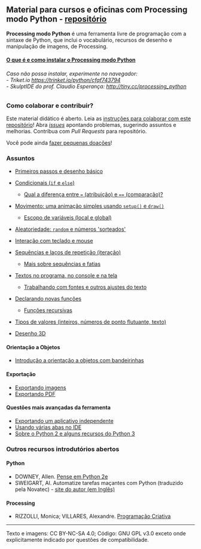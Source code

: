 ## Material para cursos e oficinas com Processing modo Python - [repositório](https://github.com/villares/material-aulas/)

**Processing modo Python** é uma ferramenta livre de programação com a sintaxe de Python, que inclui o vocabulário, recursos de desenho e manipulação de imagens, de Processing.

#### [O que é e como instalar o Processing modo Python](https://abav.lugaralgum.com/como-instalar-o-processing-modo-python/)
###### Caso não possa instalar, experimente no navegador:<br>- Triket.io https://trinket.io/python/cfaf743794<br>- SkulptIDE do prof. Claudio Esperança: http://tiny.cc/processing_python

### Como colaborar e contribuir?

Este material didático é aberto. Leia as [instruções para colaborar com este repositório](/como-contribuir.md)! Abra [*issues*](https://github.com/villares/material-aulas/issues) apontando problemas, sugerindo assuntos e melhorias. Contribua com *Pull Requests* para repositório. 

Você pode ainda [fazer pequenas doações](https://gumroad.com/villares)!

### Assuntos

- [Primeiros passos e desenho básico](/Processing-Python/desenho-basico_py.md)

- [Condicionais (`if` e `else`)](/Processing-Python/condicionais_py.md)
  - [Qual a diferença entre `=` (atribuição) e `==` (comparação)?](/Processing-Python/atribuicao-e-comparacao.md)

- [Movimento: uma animação simples usando `setup()` e `draw()`](/Processing-Python/movimento_py.md)
  - [Escopo de variáveis (local e global)](/Processing-Python/escopo_py.md)

- [Aleatoriedade: `random` e números 'sorteados'](/Processing-Python/numeros-aleatorios_py.md)

- [Interação com teclado e mouse](/Processing-Python/input_py.md)

- [Sequências e laços de repetição (iteração)](/Processing-Python/lacos_py.md)
  - [Mais sobre sequências e fatias](/Processing-Python/mais_sequencias.md)
  <!-- - [Desenhando grades com laços aninhados](/Processing-Python/grades.md) -->
  
- [Textos no programa, no console e na tela](https://github.com/villares/material-aulas/blob/master/Processing-Python/strings_py.md)
  - [Trabalhando com fontes e outros ajustes do texto](/Processing-Python/tipografia.md)

- [Declarando novas funções](/Processing-Python/funcoes_py.md)
  - [Funções recursivas](/Processing-Python/recursao_py.md)

- [Tipos de valores (inteiros, números de ponto flutuante, texto)](/Processing-Python/tipagem_py.md)

- [Desenho 3D](/Processing-Python/desenho-3D.md)

#### Orientação a Objetos

<!-- - [Uma classe de partículas simples](/Processing-Python/particulas.md) -->
- [Introdução a orientação a objetos com bandeirinhas](https://abav.lugaralgum.com/mestrado/bandeirinhas/)

#### Exportação

- [Exportando imagens](/Processing-Python/exportando_imagem.md)
- [Exportando PDF](/Processing-Python/exportando_pdf.md)

#### Questões mais avançadas da ferramenta

- [Exportando um aplicativo independente](https://github.com/villares/material-aulas/blob/master/Processing-Python/export_application.md)
- [Usando várias abas no IDE](/Processing-Python/modulos.md)
- [Sobre o Python 2 e alguns recursos do Python 3](/Processing-Python/futuro.md)

### Outros recursos introdutórios abertos

#### Python

- DOWNEY, Allen. [Pense em Python 2e](https://penseallen.github.io/PensePython2e/)
- SWEIGART, Al. Automatize tarefas  maçantes com Python (traduzido pela Novatec) - [site do autor (em Inglês)](https://automatetheboringstuff.com)

#### Processing

- RIZZOLLI, Monica; VILLARES, Alexandre. [Programação Criativa](http://arteprog.space/programacao-criativa)

---
Texto e imagens: CC BY-NC-SA 4.0; Código: GNU GPL v3.0 exceto onde explicitamente indicado por questões de compatibilidade.
